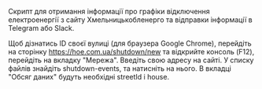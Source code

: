 Скрипт для отримання інформації про графіки відключення електроенергії з сайту Хмельницькобленерго та відправки інформації в Telegram або Slack.

Щоб дізнатись ID своєї вулиці (для браузера Google Chrome), перейдіть на сторінку https://hoe.com.ua/shutdown/new та відкрийте консоль (F12), перейдіть на вкладку "Мережа".
Введіть свою адресу на сайті.
У списку файлів знайдіть shutdown-events, та натисніть на нього. В вкладці "Обсяг даних" будуть необхідні streetId і house.
